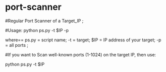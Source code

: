 # port-scanner

#Regular Port Scanner of a Target_IP ;


#Usage: python ps.py -t $IP -p

where==
ps.py = script name;
-t  = target;
$IP = IP address of your target;
-p  = all ports ;

#If you want to Scan well-known ports (1-1024) on the target IP, then use: 

python ps.py -t $IP
